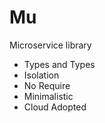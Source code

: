 # Mu
Microservice library
 - Types and Types
 - Isolation
 - No Require
 - Minimalistic
 - Cloud Adopted
